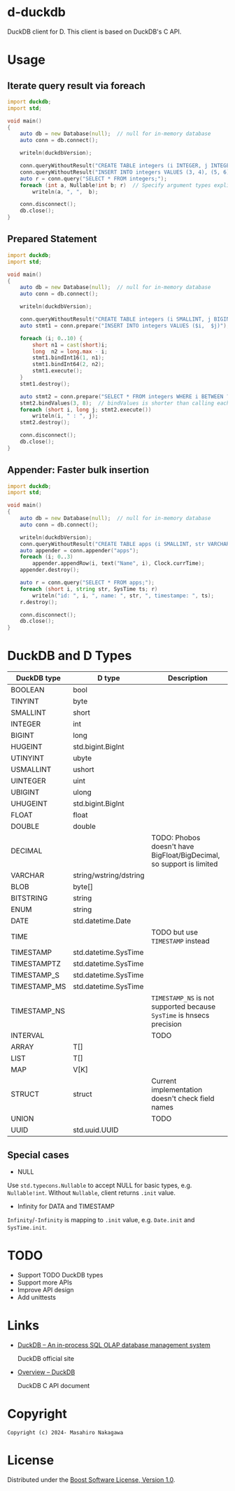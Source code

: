 # d-duckdb

DuckDB client for D. This client is based on DuckDB's C API.

# Usage

## Iterate query result via foreach

```D
import duckdb;
import std;

void main()
{
    auto db = new Database(null);  // null for in-memory database
    auto conn = db.connect();

    writeln(duckdbVersion);

    conn.queryWithoutResult("CREATE TABLE integers (i INTEGER, j INTEGER);");
    conn.queryWithoutResult("INSERT INTO integers VALUES (3, 4), (5, 6), (7, NULL);");
    auto r = conn.query("SELECT * FROM integers;");
    foreach (int a, Nullable!int b; r)  // Specify argument types explicitly
        writeln(a, ", ",  b);

    conn.disconnect();
    db.close();
}
```

## Prepared Statement

```D
import duckdb;
import std;

void main()
{
    auto db = new Database(null);  // null for in-memory database
    auto conn = db.connect();

    writeln(duckdbVersion);

    conn.queryWithoutResult("CREATE TABLE integers (i SMALLINT, j BIGINT);");
    auto stmt1 = conn.prepare("INSERT INTO integers VALUES ($i,  $j)");

    foreach (i; 0..10) {
        short n1 = cast(short)i;
        long  n2 = long.max - i;
        stmt1.bindInt16(1, n1);
        stmt1.bindInt64(2, n2);
        stmt1.execute();
    }
    stmt1.destroy();

    auto stmt2 = conn.prepare("SELECT * FROM integers WHERE i BETWEEN ? AND ?;");
    stmt2.bindValues(3, 8);  // bindValues is shorter than calling each bindXXX
    foreach (short i, long j; stmt2.execute())
        writeln(i, " : ", j);
    stmt2.destroy();

    conn.disconnect();
    db.close();
}
```

## Appender: Faster bulk insertion

```D
import duckdb;
import std;

void main()
{
    auto db = new Database(null);  // null for in-memory database
    auto conn = db.connect();

    writeln(duckdbVersion);
    conn.queryWithoutResult("CREATE TABLE apps (i SMALLINT, str VARCHAR, ts TIMESTAMP);");
    auto appender = conn.appender("apps");
    foreach (i; 0..3)
        appender.appendRow(i, text("Name", i), Clock.currTime);
    appender.destroy();

    auto r = conn.query("SELECT * FROM apps;");
    foreach (short i, string str, SysTime ts; r)
        writeln("id: ", i, ", name: ", str, ", timestampe: ", ts);
    r.destroy();

    conn.disconnect();
    db.close();
}
```

# DuckDB and D Types

| DuckDB type  | D type                 | Description                                                           |
|--------------|------------------------|-----------------------------------------------------------------------|
| BOOLEAN      | bool                   |                                                                       |
| TINYINT      | byte                   |                                                                       |
| SMALLINT     | short                  |                                                                       |
| INTEGER      | int                    |                                                                       |
| BIGINT       | long                   |                                                                       |
| HUGEINT      | std.bigint.BigInt      |                                                                       |
| UTINYINT     | ubyte                  |                                                                       |
| USMALLINT    | ushort                 |                                                                       |
| UINTEGER     | uint                   |                                                                       |
| UBIGINT      | ulong                  |                                                                       |
| UHUGEINT     | std.bigint.BigInt      |                                                                       |
| FLOAT        | float                  |                                                                       |
| DOUBLE       | double                 |                                                                       |
| DECIMAL      |                        | TODO: Phobos doesn't have BigFloat/BigDecimal, so support is limited  |
| VARCHAR      | string/wstring/dstring |                                                                       |
| BLOB         | byte[]                 |                                                                       |
| BITSTRING    | string                 |                                                                       |
| ENUM         | string                 |                                                                       |
| DATE         | std.datetime.Date      |                                                                       |
| TIME         |                        | TODO but use `TIMESTAMP` instead                                      |
| TIMESTAMP    | std.datetime.SysTime   |                                                                       |
| TIMESTAMPTZ  | std.datetime.SysTime   |                                                                       |
| TIMESTAMP_S  | std.datetime.SysTime   |                                                                       |
| TIMESTAMP_MS | std.datetime.SysTime   |                                                                       |
| TIMESTAMP_NS |                        | `TIMESTAMP_NS` is not supported because `SysTime` is hnsecs precision |
| INTERVAL     |                        | TODO                                                                  |
| ARRAY        | T[]                    |                                                                       |
| LIST         | T[]                    |                                                                       |
| MAP          | V[K]                   |                                                                       |
| STRUCT       | struct                 | Current implementation doesn't check field names                      |
| UNION        |                        | TODO                                                                  |
| UUID         | std.uuid.UUID          |                                                                       |

## Special cases

- NULL

Use `std.typecons.Nullable` to accept NULL for basic types, e.g. `Nullable!int`.
Without `Nullable`, client returns `.init` value.

- Infinity for DATA and TIMESTAMP

`Infinity`/`-Infinity` is mapping to `.init` value, e.g. `Date.init` and `SysTime.init`.

# TODO

- Support TODO DuckDB types
- Support more APIs
- Improve API design
- Add unittests

# Links

* [DuckDB – An in-process SQL OLAP database management system](https://duckdb.org/)

  DuckDB official site

* [Overview – DuckDB](https://duckdb.org/docs/api/c/overview)

  DuckDB C API document

# Copyright

    Copyright (c) 2024- Masahiro Nakagawa

# License

Distributed under the [Boost Software License, Version 1.0](http://www.boost.org/users/license.html).
